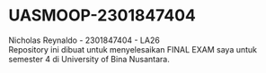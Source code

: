 # UASMOOP-2301847404
Nicholas Reynaldo - 2301847404 - LA26  
Repository ini dibuat untuk menyelesaikan FINAL EXAM saya untuk semester 4 di University of Bina Nusantara.
